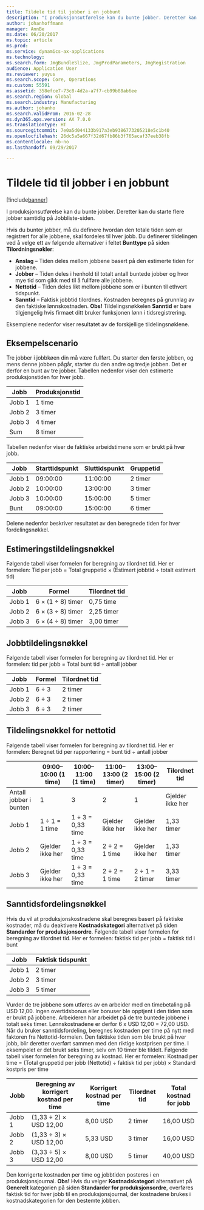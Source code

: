 ```yaml
---
title: Tildele tid til jobber i en jobbunt
description: "I produksjonsutførelse kan du bunte jobber. Deretter kan du starte flere jobber samtidig på Jobbliste-siden."
author: johanhoffmann
manager: AnnBe
ms.date: 06/20/2017
ms.topic: article
ms.prod: 
ms.service: dynamics-ax-applications
ms.technology: 
ms.search.form: JmgBundleSlize, JmgProdParameters, JmgRegistration
audience: Application User
ms.reviewer: yuyus
ms.search.scope: Core, Operations
ms.custom: 55591
ms.assetid: 358efce7-73c8-4d2a-a7f7-cb99b88ab6ee
ms.search.region: Global
ms.search.industry: Manufacturing
ms.author: johanho
ms.search.validFrom: 2016-02-28
ms.dyn365.ops.version: AX 7.0.0
ms.translationtype: HT
ms.sourcegitcommit: 7e0a5d044133b917a3eb9386773205218e5c1b40
ms.openlocfilehash: 26dc5a5a667f32d67fb86b3f765acaf37eeb38fb
ms.contentlocale: nb-no
ms.lasthandoff: 09/29/2017

---
```


# <a name="allocate-time-to-jobs-in-a-job-bundle"></a>Tildele tid til jobber i en jobbunt

[!include[banner](../includes/banner.md)]


I produksjonsutførelse kan du bunte jobber. Deretter kan du starte flere jobber samtidig på Jobbliste-siden.

Hvis du bunter jobber, må du definere hvordan den totale tiden som er registrert for alle jobbene, skal fordeles til hver jobb. Du definerer tildelingen ved å velge ett av følgende alternativer i feltet **Bunttype** på siden **Tilordningsnøkler**:

-   **Anslag** – Tiden deles mellom jobbene basert på den estimerte tiden for jobbene.
-   **Jobber** – Tiden deles i henhold til totalt antall buntede jobber og hvor mye tid som gikk med til å fullføre alle jobbene.
-   **Nettotid** – Tiden deles likt mellom jobbene som er i bunten til ethvert tidspunkt.
-   **Sanntid** – Faktisk jobbtid tilordnes. Kostnaden beregnes på grunnlag av den faktiske lønnskostnaden. **Obs!** Tildelingsnøkkelen **Sanntid** er bare tilgjengelig hvis firmaet ditt bruker funksjonen lønn i tidsregistrering.

Eksemplene nedenfor viser resultatet av de forskjellige tildelingsnøklene.

## <a name="example-scenario"></a>Eksempelscenario
Tre jobber i jobbkøen din må være fullført. Du starter den første jobben, og mens denne jobben pågår, starter du den andre og tredje jobben. Det er derfor en bunt av tre jobber. Tabellen nedenfor viser den estimerte produksjonstiden for hver jobb.

| Jobb   | Produksjonstid |
|-------|-----------------|
| Jobb 1 | 1 time          |
| Jobb 2 | 3 timer         |
| Jobb 3 | 4 timer         |
| Sum | 8 timer         |

Tabellen nedenfor viser de faktiske arbeidstimene som er brukt på hver jobb.

| Jobb    | Starttidspunkt | Sluttidspunkt | Gruppetid |
|--------|------------|----------|-------------|
| Jobb 1  | 09:00:00      | 11:00:00    | 2 timer     |
| Jobb 2  | 10:00:00      | 13:00:00    | 3 timer     |
| Jobb 3  | 10:00:00      | 15:00:00    | 5 timer     |
| Bunt | 09:00:00      | 15:00:00    | 6 timer     |

Delene nedenfor beskriver resultatet av den beregnede tiden for hver fordelingsnøkkel.

## <a name="estimation-allocation-key"></a>Estimeringstildelingsnøkkel
Følgende tabell viser formelen for beregning av tilordnet tid. Her er formelen: Tid per jobb = Total gruppetid × (Estimert jobbtid ÷ totalt estimert tid)

| Jobb   | Formel           | Tilordnet tid |
|-------|-------------------|----------------|
| Jobb 1 | 6 × (1 ÷ 8) timer | 0,75 time      |
| Jobb 2 | 6 × (3 ÷ 8) timer | 2,25 timer     |
| Jobb 3 | 6 × (4 ÷ 8) timer | 3,00 timer     |

## <a name="jobs-allocation-key"></a>Jobbtildelingsnøkkel
Følgende tabell viser formelen for beregning av tilordnet tid. Her er formelen: tid per jobb = Total bunt tid ÷ antall jobber

| Jobb   | Formel | Tilordnet tid |
|-------|---------|----------------|
| Jobb 1 | 6 ÷ 3   | 2 timer        |
| Jobb 2 | 6 ÷ 3   | 2 timer        |
| Jobb 3 | 6 ÷ 3   | 2 timer        |

## <a name="net-time-allocation-key"></a>Tildelingsnøkkel for nettotid
Følgende tabell viser formelen for beregning av tilordnet tid. Her er formelen: Beregnet tid per rapportering = bunt tid ÷ antall jobber

|                              | 09:00–10:00 (1 time) | 10:00–11:00 (1 time) | 11:00–13:00 (2 timer) | 13:00–15:00 (2 timer) | Tilordnet tid |
|------------------------------|----------------------|----------------------|-----------------------|-----------------------|----------------|
| Antall jobber i bunten | 1                    | 3                    | 2                     | 1                     | Gjelder ikke her |
| Jobb 1                        | 1 ÷ 1 = 1 time       | 1 ÷ 3 = 0,33 time    | Gjelder ikke her        | Gjelder ikke her        | 1,33 timer     |
| Jobb 2                        | Gjelder ikke her       | 1 ÷ 3 = 0,33 time    | 2 ÷ 2 = 1 time        | Gjelder ikke her        | 1,33 timer     |
| Jobb 3                        | Gjelder ikke her       | 1 ÷ 3 = 0,33 time    | 2 ÷ 2 = 1 time        | 2 ÷ 1 = 2 timer       | 3,33 timer     |

## <a name="real-time-allocation-key"></a>Sanntidsfordelingsnøkkel
Hvis du vil at produksjonskostnadene skal beregnes basert på faktiske kostnader, må du deaktivere **Kostnadskategori** alternativet på siden **Standarder for produksjonsordre**. Følgende tabell viser formelen for beregning av tilordnet tid. Her er formelen: faktisk tid per jobb = faktisk tid i bunt

| Jobb   | Faktisk tidspunkt |
|-------|-------------|
| Jobb 1 | 2 timer     |
| Jobb 2 | 3 timer     |
| Jobb 3 | 5 timer     |

Vurder de tre jobbene som utføres av en arbeider med en timebetaling på USD 12,00. Ingen overtidsbonus eller bonuser ble opptjent i den tiden som er brukt på jobbene. Arbeideren har arbeidet på de tre buntede jobbene i totalt seks timer. Lønnskostnadene er derfor 6 x USD 12,00 = 72,00 USD. Når du bruker sanntidsfordeling, beregnes kostnaden per time på nytt med faktoren fra Nettotid-formelen. Den faktiske tiden som ble brukt på hver jobb, blir deretter overført sammen med den riktige kostprisen per time. I eksempelet er det brukt seks timer, selv om 10 timer ble tildelt. Følgende tabell viser formelen for beregning av kostnad. Her er formelen: Kostnad per time = (Total gruppetid per jobb (Nettotid) ÷ faktisk tid per jobb) × Standard kostpris per time

| Jobb   | Beregning av korrigert kostnad per time | Korrigert kostnad per time | Tilordnet tid | Total kostnad for jobb |
|-------|----------------------------------------|-------------------------|----------------|-------------------|
| Jobb 1 | (1,33 ÷ 2) × USD 12,00                 | 8,00 USD                | 2 timer        | 16,00 USD         |
| Jobb 2 | (1,33 ÷ 3) × USD 12,00                 | 5,33 USD                | 3 timer        | 16,00 USD         |
| Jobb 3 | (3,33 ÷ 5) × USD 12,00                 | 8,00 USD                | 5 timer        | 40,00 USD         |

Den korrigerte kostnaden per time og jobbtiden posteres i en produksjonsjournal. **Obs!** Hvis du velger **Kostnadskategori** alternativet på **Generelt** kategorien på siden **Standarder for produksjonsordre**, overføres faktisk tid for hver jobb til en produksjonsjournal, der kostnadene brukes i kostnadskategorien for den bestemte jobben.




